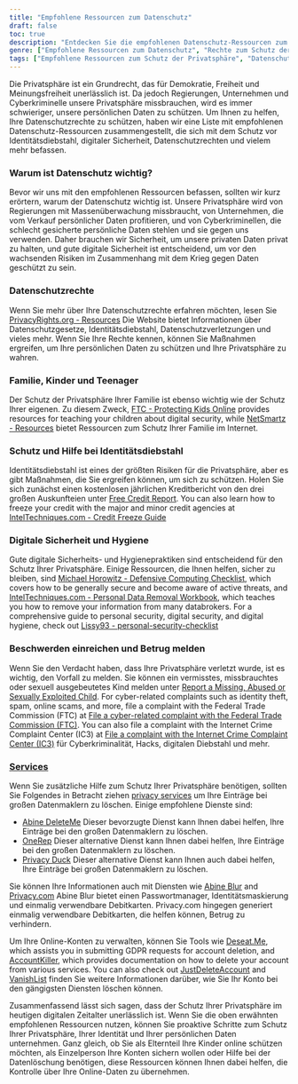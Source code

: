 ```yaml
---
title: "Empfohlene Ressourcen zum Datenschutz"
draft: false
toc: true
description: "Entdecken Sie die empfohlenen Datenschutz-Ressourcen zum Schutz Ihrer Rechte, Ihrer Familie und Ihrer persönlichen Daten, einschließlich des Schutzes vor Identitätsdiebstahl, digitaler Sicherheit und Datenschutzrechten, um sich vor Cyber-Kriminellen und Massenüberwachung zu schützen."
genre: ["Empfohlene Ressourcen zum Datenschutz", "Rechte zum Schutz der Privatsphäre", "Schutz vor Identitätsdiebstahl", "Digitale Sicherheit", "Cyber-Kriminelle", "Mass Surveillance", "Schutz personenbezogener Daten", "Privatsphäre der Familie", "Datenschutz für Kinder", "Privatsphäre von Teenagern", "Digitale Sicherheitshygiene", "Kreditbericht", "Kredit einfrieren", "Checkliste für defensives Computing", "Löschung personenbezogener Daten", "Berichterstattung über Betrug", "Datenschutz-Dienste", "Maskierung von Informationen", "Kontoführung", "GDPR Requests", "Konto-Löschung"]
tags: ["Empfohlene Ressourcen zum Schutz der Privatsphäre", "Datenschutzrechte", "Schutz vor Identitätsdiebstahl", "digitale Sicherheit", "Internet-Kriminelle", "Massenüberwachung", "persönliche Daten", "SimeonOnSecurity", "Familie", "Kinder", "jugendliche", "digitale Sicherheitshygiene", "Kreditauskunft", "Kreditsperre", "Checkliste für defensives Rechnen", "Entfernung personenbezogener Daten", "Beschwerden einreichen", "Betrug melden", "Datenschutzdienste", "Maskierungsinformationen", "Kontoverwaltung", "GDPR-Anfragen", "Kontolöschung", "Online-Datenschutz", "datenschutz", "Cybersicherheit", "Datenschutz-Tools", "Identitätsschutz", "Online-Sicherheit", "Sicherheit der persönlichen Daten"]
---
```


Die Privatsphäre ist ein Grundrecht, das für Demokratie, Freiheit und Meinungsfreiheit unerlässlich ist. Da jedoch Regierungen, Unternehmen und Cyberkriminelle unsere Privatsphäre missbrauchen, wird es immer schwieriger, unsere persönlichen Daten zu schützen. Um Ihnen zu helfen, Ihre Datenschutzrechte zu schützen, haben wir eine Liste mit empfohlenen Datenschutz-Ressourcen zusammengestellt, die sich mit dem Schutz vor Identitätsdiebstahl, digitaler Sicherheit, Datenschutzrechten und vielem mehr befassen.

### Warum ist Datenschutz wichtig?

Bevor wir uns mit den empfohlenen Ressourcen befassen, sollten wir kurz erörtern, warum der Datenschutz wichtig ist. Unsere Privatsphäre wird von Regierungen mit Massenüberwachung missbraucht, von Unternehmen, die vom Verkauf persönlicher Daten profitieren, und von Cyberkriminellen, die schlecht gesicherte persönliche Daten stehlen und sie gegen uns verwenden. Daher brauchen wir Sicherheit, um unsere privaten Daten privat zu halten, und gute digitale Sicherheit ist entscheidend, um vor den wachsenden Risiken im Zusammenhang mit dem Krieg gegen Daten geschützt zu sein.

### Datenschutzrechte

Wenn Sie mehr über Ihre Datenschutzrechte erfahren möchten, lesen Sie [PrivacyRights.org - Resources](https://privacyrights.org/resources) Die Website bietet Informationen über Datenschutzgesetze, Identitätsdiebstahl, Datenschutzverletzungen und vieles mehr. Wenn Sie Ihre Rechte kennen, können Sie Maßnahmen ergreifen, um Ihre persönlichen Daten zu schützen und Ihre Privatsphäre zu wahren.

### Familie, Kinder und Teenager

Der Schutz der Privatsphäre Ihrer Familie ist ebenso wichtig wie der Schutz Ihrer eigenen. Zu diesem Zweck, [FTC - Protecting Kids Online](https://www.consumer.ftc.gov/topics/protecting-kids-online) provides resources for teaching your children about digital security, while [NetSmartz - Resources](https://www.missingkids.org/netsmartz/resources) bietet Ressourcen zum Schutz Ihrer Familie im Internet.

### Schutz und Hilfe bei Identitätsdiebstahl

Identitätsdiebstahl ist eines der größten Risiken für die Privatsphäre, aber es gibt Maßnahmen, die Sie ergreifen können, um sich zu schützen. Holen Sie sich zunächst einen kostenlosen jährlichen Kreditbericht von den drei großen Auskunfteien unter [Free Credit Report](https://www.annualcreditreport.com/index.action). You can also learn how to freeze your credit with the major and minor credit agencies at [IntelTechniques.com - Credit Freeze Guide](https://inteltechniques.com/data/workbook.pdf)

### Digitale Sicherheit und Hygiene

Gute digitale Sicherheits- und Hygienepraktiken sind entscheidend für den Schutz Ihrer Privatsphäre. Einige Ressourcen, die Ihnen helfen, sicher zu bleiben, sind [Michael Horowitz - Defensive Computing Checklist](https://defensivecomputingchecklist.com/), which covers how to be generally secure and become aware of active threats, and [IntelTechniques.com - Personal Data Removal Workbook](https://inteltechniques.com/data/workbook.pdf), which teaches you how to remove your information from many databrokers. For a comprehensive guide to personal security, digital security, and digital hygiene, check out [Lissy93 - personal-security-checklist](https://github.com/Lissy93/personal-security-checklist)

### Beschwerden einreichen und Betrug melden

Wenn Sie den Verdacht haben, dass Ihre Privatsphäre verletzt wurde, ist es wichtig, den Vorfall zu melden. Sie können ein vermisstes, missbrauchtes oder sexuell ausgebeutetes Kind melden unter [Report a Missing, Abused or Sexually Exploited Child](http://www.missingkids.com/Report). For cyber-related complaints such as identity theft, spam, online scams, and more, file a complaint with the Federal Trade Commission (FTC) at [File a cyber-related complaint with the Federal Trade Commission (FTC)](https://www.ftccomplaintassistant.gov/#&panel1-1). You can also file a complaint with the Internet Crime Complaint Center (IC3) at [File a complaint with the Internet Crime Complaint Center (IC3)](https://complaint.ic3.gov/default.aspx?) für Cyberkriminalität, Hacks, digitalen Diebstahl und mehr.

### [Services](https://simeononsecurity.com/recommendations/services/)

Wenn Sie zusätzliche Hilfe zum Schutz Ihrer Privatsphäre benötigen, sollten Sie Folgendes in Betracht ziehen [privacy services](https://simeononsecurity.com/recommendations/services/) um Ihre Einträge bei großen Datenmaklern zu löschen. Einige empfohlene Dienste sind:

- [Abine DeleteMe](https://joindeleteme.com/refer?coupon=RFR-40867-7DWHR4) Dieser bevorzugte Dienst kann Ihnen dabei helfen, Ihre Einträge bei den großen Datenmaklern zu löschen.
- [OneRep](https://onerep.com) Dieser alternative Dienst kann Ihnen dabei helfen, Ihre Einträge bei den großen Datenmaklern zu löschen.
- [Privacy Duck](https://www.privacyduck.com/) Dieser alternative Dienst kann Ihnen auch dabei helfen, Ihre Einträge bei großen Datenmaklern zu löschen.

Sie können Ihre Informationen auch mit Diensten wie [Abine Blur](https://dnt.abine.com/#/ref_register/pC8ZbvQtt) and [Privacy.com](https://privacy.com/join/SU86Y) Abine Blur bietet einen Passwortmanager, Identitätsmaskierung und einmalig verwendbare Debitkarten. Privacy.com hingegen generiert einmalig verwendbare Debitkarten, die helfen können, Betrug zu verhindern.

Um Ihre Online-Konten zu verwalten, können Sie Tools wie [Deseat.Me](https://app.deseat.me), which assists you in submitting GDPR requests for account deletion, and [AccountKiller](https://www.accountkiller.com/en), which provides documentation on how to delete your account from various services. You can also check out [JustDeleteAccount](https://www.justdeleteaccount.com/) and [VanishList](https://vanishlist.ml/) finden Sie weitere Informationen darüber, wie Sie Ihr Konto bei den gängigsten Diensten löschen können.

Zusammenfassend lässt sich sagen, dass der Schutz Ihrer Privatsphäre im heutigen digitalen Zeitalter unerlässlich ist. Wenn Sie die oben erwähnten empfohlenen Ressourcen nutzen, können Sie proaktive Schritte zum Schutz Ihrer Privatsphäre, Ihrer Identität und Ihrer persönlichen Daten unternehmen. Ganz gleich, ob Sie als Elternteil Ihre Kinder online schützen möchten, als Einzelperson Ihre Konten sichern wollen oder Hilfe bei der Datenlöschung benötigen, diese Ressourcen können Ihnen dabei helfen, die Kontrolle über Ihre Online-Daten zu übernehmen.


